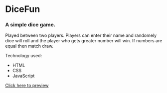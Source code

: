 # DiceFun

### A simple dice game.

Played between two players. Players can enter their name and randomely dice will roll and the player who gets greater number will win. If numbers are equal then match draw.

Technology used:

<ul>
    <li>HTML</li>
    <li>CSS</li>
    <li>JavaScript</li>
</ul>

[Click here to preview](https://jabed-kaium.github.io/DiceFun/)
